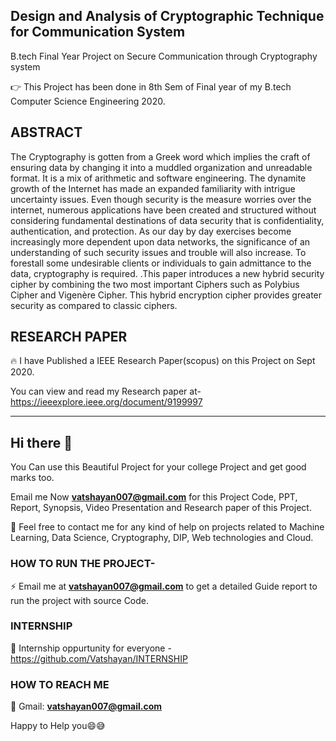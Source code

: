 ##  Design and Analysis of Cryptographic Technique for Communication System

B.tech Final Year Project on Secure Communication through Cryptography system

👉 This Project has been done in 8th Sem of Final year of my B.tech Computer Science Engineering 2020.

## ABSTRACT

The Cryptography is gotten from a Greek word which implies the craft of ensuring data by changing it into a muddled organization and unreadable format. It is a mix of arithmetic and software engineering. The dynamite growth of the Internet has made an expanded familiarity with intrigue uncertainty issues. Even though security is the measure worries over the internet, numerous applications have been created and structured without considering fundamental destinations of data security that is confidentiality, authentication, and protection. As our day by day exercises become increasingly more dependent upon data networks, the significance of an understanding of such security issues and trouble will also increase. To forestall some undesirable clients or individuals to gain admittance to the data, cryptography is required. .This paper introduces a new hybrid security cipher by combining the two most important Ciphers such as Polybius Cipher and Vigenère Cipher. This hybrid encryption cipher provides greater security as compared to classic ciphers.

## RESEARCH PAPER
🔥 I have Published a IEEE Research Paper(scopus) on this Project on Sept 2020.

You can view and read my Research paper at- https://ieeexplore.ieee.org/document/9199997

******************************************************************************************************************************************************************

## Hi there 👋
You Can use this Beautiful Project for your college Project and get good marks too.

Email me Now **vatshayan007@gmail.com** for this Project Code, PPT, Report, Synopsis, Video Presentation and Research paper of this Project. 

💌 Feel free to contact me for any kind of help on projects related to Machine Learning, Data Science, Cryptography, DIP, Web technologies and Cloud.

### HOW TO RUN THE PROJECT-
⚡ Email me at **vatshayan007@gmail.com** to get a detailed Guide report to run the project with source Code.

### INTERNSHIP
🌟 Internship oppurtunity for everyone - https://github.com/Vatshayan/INTERNSHIP

### HOW TO REACH ME

💬 Gmail: **vatshayan007@gmail.com**

Happy to Help you😄😅
